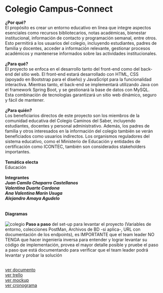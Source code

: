 
# Colegio Campus-Connect
**¿Por qué?**
<br> El propósito es crear un entorno educativo en línea que integre aspectos esenciales como recursos bibliotecarios, notas académicas, bienestar institucional, información de contacto y programación semanal, entre otros. Esto permitirá a los usuarios del colegio, incluyendo estudiantes, padres de familia y docentes, acceder a información relevante, gestionar procesos académicos y mantenerse informados sobre las actividades institucionales. <br>
<br>  **¿Para qué?**
<br> El proyecto se enfoca en el desarrollo tanto del front-end como del back-end del sitio web. El front-end estará desarrollado con HTML, CSS (apoyado en Bootstrap para el diseño) y JavaScript para la funcionalidad interactiva. Mientras tanto, el back-end se implementará utilizando Java con el framework Spring Boot, y se gestionará la base de datos con MySQL. Esta combinación de tecnologías garantizará un sitio web dinámico, seguro y fácil de mantener. <br>
<br> **¿Para quién?**
<br>Los beneficiarios directos de este proyecto son los miembros de la comunidad educativa del Colegio Caminos del Saber, incluyendo estudiantes, docentes y personal administrativo. Además, los padres de familia y otros interesados en la información del colegio también se verán beneficiados como usuarios indirectos. Los organismos reguladores del sistema educativo, como el Ministerio de Educación y entidades de certificación como ICONTEC, también son considerados stakeholders importantes. <br>
<br> **Temática electa**
<br> Educación <br><br>
**Integrantes**
<br> ***Juan Camilo Chaparro Castellanos***
<br> ***Valentina Duarte Cardona***
<br> ***Ana Valentina Marín Usuga***
<br> ***Alejandro Amaya Agudelo***<br><br>
<br> **Diagramas** <br><br>
![colegio](https://github.com/valentinamarinu/campusConnect/assets/103174712/3e22722c-440d-4ed2-84f7-058241e5bade)
**Paso a paso** del set-up para levantar el proyecto (Variables de entorno,
colecciones PostMan, Archivos de BD -si aplica-, URL con
documentación de los endpoints), es IMPORTANTE que el team leader
NO TENGA que hacer ingeniería inversa para entender y lograr
levantar su código de implementación, provea el mayor detalle posible
y pruebe el paso a paso que está documentando para verificar que el
team leader podrá levantar y probar la solución



<br>[ver documento](https://docs.google.com/document/d/1oqWkobbJKhmRgbSoSQ9LziOj2dIik0Xn)
<br>[ver trello](https://trello.com/b/WnTKuFB6/riwi-project-development) 
<br>[ver mockup](https://www.figma.com/file/eHUSTzzrOePKQ3zvUVlhBt/Caminos-del-saber?type=design&node-id=50-3&mode=design&t=XAT5DkQaSmDGNqai-0)
<br>[ver cronograma](https://docs.google.com/spreadsheets/d/1zWF90D621u1R79zkyxkxKWNX_h_tLQlQx5OlbWMdfN4/edit)

